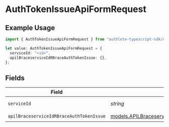 # AuthTokenIssueApiFormRequest

## Example Usage

```typescript
import { AuthTokenIssueApiFormRequest } from "authlete-typescript-sdk/models/operations";

let value: AuthTokenIssueApiFormRequest = {
  serviceId: "<id>",
  apilBraceserviceIdRBraceAuthTokenIssue: {},
};
```

## Fields

| Field                                                                                                   | Type                                                                                                    | Required                                                                                                | Description                                                                                             |
| ------------------------------------------------------------------------------------------------------- | ------------------------------------------------------------------------------------------------------- | ------------------------------------------------------------------------------------------------------- | ------------------------------------------------------------------------------------------------------- |
| `serviceId`                                                                                             | *string*                                                                                                | :heavy_check_mark:                                                                                      | A service ID.                                                                                           |
| `apilBraceserviceIdRBraceAuthTokenIssue`                                                                | [models.APILBraceserviceIdRBraceAuthTokenIssue](../../models/apilbraceserviceidrbraceauthtokenissue.md) | :heavy_check_mark:                                                                                      | N/A                                                                                                     |